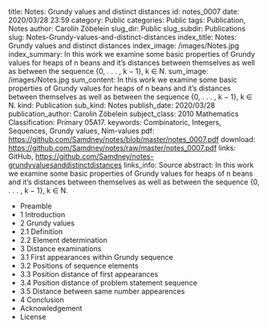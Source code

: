 title:              Notes: Grundy values and distinct distances
id:                 notes_0007
date:       		2020/03/28 23:59
category:		    Public
categories:		    Public
tags:       		Publication, Notes
author:     		Carolin Zöbelein
slug_dir:           Public
slug_subdir:        Publications
slug:               Notes-Grundy-values-and-distinct-distances
index_title:		Notes: Grundy values and distinct distances
index_image:        /images/Notes.jpg
index_summary:      In this work we examine some basic properties of Grundy values for heaps of n beans and it’s distances between themselves as well as between the sequence {0, . . . , k − 1}, k ∈ N.
sum_image:			/images/Notes.jpg
sum_content:		In this work we examine some basic properties of Grundy values for heaps of n beans and it’s distances between themselves as well as between the sequence {0, . . . , k − 1}, k ∈ N.
kind:               Publication
sub_kind:           Notes
publish_date:       2020/03/28
publication_author: Carolin Zöbelein
subject_class:      2010 Mathematics Classification: Primary 05A17.
keywords:           Combinatoric, Integers, Sequences, Grundy values, Nim-values
pdf:                https://github.com/Samdney/notes/blob/master/notes_0007.pdf
download:           https://github.com/Samdney/notes/raw/master/notes_0007.pdf
links:              GitHub, https://github.com/Samdney/notes-grundyvaluesanddistinctdistances
links_info:         Source
abstract:           In this work we examine some basic properties of Grundy values for heaps of n beans and it’s distances between themselves as well as between the sequence {0, . . . , k − 1}, k ∈ N.

* Preamble
* 1 Introduction
* 2 Grundy values
* 2.1 Definition
* 2.2 Element determination
* 3 Distance examinations
* 3.1 First appearances within Grundy sequence
* 3.2 Positions of sequence elements
* 3.3 Position distance of first appearances
* 3.4 Position distance of problem statement sequence
* 3.5 Distance between same number appearences
* 4 Conclusion
* Acknowledgement  
* License
